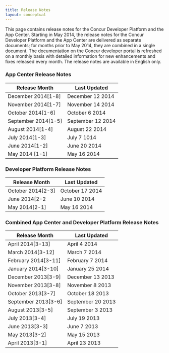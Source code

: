 ```yaml
---
title: Release Notes 
layout: conceptual
---
```





This page contains release notes for the Concur Developer Platform and the App Center. Starting in May 2014, the release notes for the Concur Developer Platform and the App Center are delivered as separate documents; for months prior to May 2014, they are combined in a single document. The documentation on the Concur developer portal is refreshed on a monthly basis with detailed information for new enhancements and fixes released every month. The release notes are available in English only.

###  App Center Release Notes

|Release Month	|Last Updated      |
|-------------------|------------------|
|December 2014[1-8]	|December 12 2014  |
|November 2014[1-7] |November 14 2014  | 
|October 2014[1-6]  |October 6 2014    |
|September 2014[1-5]|September 12 2014 |
|August 2014[1-4]	  |August 22 2014    |
|July 2014[1-3]    	|July 7 1014       |
|June 2014[1-2]	    |June 20 2014      |
|May 2014	[1-1]     |May 16 2014       |

###  Developer Platform Release Notes

|Release Month	|Last Updated      |
|-----------------|------------------|
|October 2014[2-3]|October 17 2014   |
|June 2014[2-2    |June 10 2014      |
|May 2014[2-1]    |May 16 2014       |

###  Combined App Center and Developer Platform Release Notes

|Release Month	|Last Updated      |
|---------------|------------------|
|April 2014[3-13]   |April 4 2014      |
|March 2014[3-12]    |March 7 2014      | 
|February 2014[3-11]	|February 7 2014   |
|January 2014[3-10]  |January 25 2014   |
|December 2013[3-9]	|December 13 2013  |
|November 2013[3-8]  |November 8 2013   |
|October 2013[3-7]   |October 18 2013   |
|September 2013[3-6] |September 20 2013 |
|August 2013[3-5] 	|September 3 2013  |
|July 2013[3-4]	    |July 19 2013      |
|June 2013[3-3]	    |June 7 2013       |
|May 2013[3-2]       |May 15 2013       |
|April 2013[3-1]	    |April 23 2013     |
